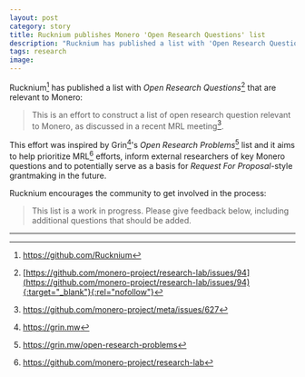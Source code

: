 ```yaml
---
layout: post
category: story
title: Rucknium publishes Monero 'Open Research Questions' list
description: "Rucknium has published a list with 'Open Research Questions' that are relevant to Monero."
tags: research
image: 
---
```


Rucknium[^1] has published a list with *Open Research Questions*[^2] that are relevant to Monero:

> This is an effort to construct a list of open research question relevant to Monero, as discussed in a recent MRL meeting[^3].

This effort was inspired by Grin[^4]'s *Open Research Problems*[^5] list and it aims to help prioritize MRL[^6] efforts, inform external researchers of key Monero questions and to potentially serve as a basis for *Request For Proposal*-style grantmaking in the future.

Rucknium encourages the community to get involved in the process:

> This list is a work in progress. Please give feedback below, including additional questions that should be added.

---

[^1]: https://github.com/Rucknium
[^2]: [https://github.com/monero-project/research-lab/issues/94](https://github.com/monero-project/research-lab/issues/94){:target="_blank"}{:rel="nofollow"}
[^3]: https://github.com/monero-project/meta/issues/627
[^4]: https://grin.mw
[^5]: https://grin.mw/open-research-problems
[^6]: https://github.com/monero-project/research-lab
